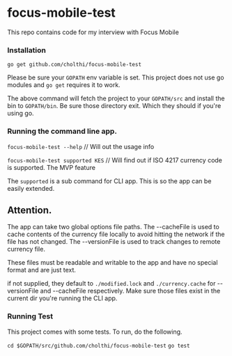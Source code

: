 # focus-mobile-test
This repo contains code for my interview with Focus Mobile

### Installation
 `go get github.com/cholthi/focus-mobile-test`

 Please be sure your `GOPATH` env variable is set. This project does not use go modules and `go get` requires it to work.

 The above command will fetch the project to your `GOPATH/src` and install the bin to `GOPATH/bin`. Be sure those directory exit. Which they should if you're using go.

 ### Running the command line app.

 `focus-mobile-test --help` // Will out the usage info

 `focus-mobile-test supported KES` // Will find out if ISO 4217 currency code is supported. The MVP feature

 The `supported` is a sub command for CLI app. This is so the app can be easily extended.


 ## Attention.
  The app can take two global options file paths. The --cacheFile is used to cache contents of the currency file locally to avoid hitting the network if the file has not changed.
  The --versionFile is used to track changes to remote currency file.

  These files must be readable and writable to the app and have no special format and are just text.

  if not supplied, they default to `./modified.lock` and `./currency.cache` for --versionFile and --cacheFile respectively. Make sure those files exist in the current dir you're running the CLI app.

  ### Running Test
   This project comes with some tests. To run, do the following.

   `cd $GOPATH/src/github.com/cholthi/focus-mobile-test`
   `go test`
